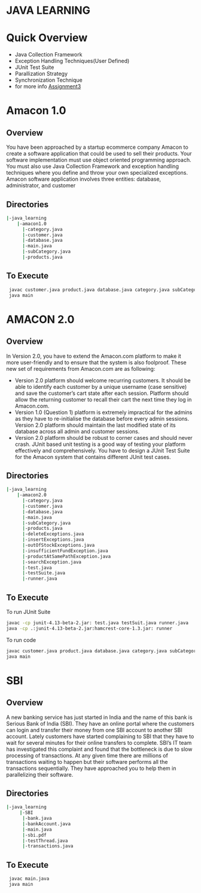 # JAVA LEARNING

# Quick Overview

- Java Collection Framework
- Exception Handling Techniques(User Defined)
- JUnit Test Suite
- Parallization Strategy
- Synchronization Technique
- for more info [Assignment3](https://github.com/cynicphoenix/Pragmatics-Assignments/blob/master/Assignment_3.docx) 

 
 # Amacon 1.0
 
 ## Overview 
 
 You have been approached by a startup ecommerce company Amacon to create a software application that could be used to sell their products. Your software implementation must use object oriented programming approach. You must also use Java Collection Framework and exception handling techniques where you define and throw your own specialized exceptions. Amacon software application involves three entities: database, administrator, and customer
 
 ## Directories

```bash
|-java_learning
    |-amacon1.0
      |-category.java
      |-customer.java
      |-database.java
      |-main.java
      |-subCategory.java
      |-products.java
 ```
 
 ## To Execute
 
 ```bash
  javac customer.java product.java database.java category.java subCategory.java
  java main
 ```
 
 
 
 # AMACON 2.0
 
 ## Overview 
 
 In Version 2.0, you have to extend the Amacon.com platform to make it more user-friendly and to ensure that the system is also foolproof. These new set of requirements from Amacon.com are as following:

- Version 2.0 platform should welcome recurring customers. It should be able to identify each customer by a unique username (case sensitive) and save the customer’s cart state after each session. Platform should allow the returning customer to recall their cart the next time they log in Amacon.com.
- Version 1.0 (Question 1) platform is extremely impractical for the admins as they have to re-initialise the database before every admin sessions. Version 2.0 platform should maintain the last modified state of its database across all admin and customer sessions.
- Version 2.0 platform should be robust to corner cases and should never crash. JUnit based unit testing is a good way of testing your platform effectively and comprehensively. You have to design a JUnit Test Suite for the Amacon system that contains different JUnit test cases.
 
 ## Directories

```bash
|-java_learning
    |-amacon2.0
      |-category.java
      |-customer.java
      |-database.java
      |-main.java
      |-subCategory.java
      |-products.java
      |-deleteExceptions.java
      |-insertExceptions.java
      |-outOfStockExceptions.java
      |-insufficientFundException.java
      |-productAtSamePathException.java
      |-searchException.java
      |-test.java
      |-testSuite.java
      |-runner.java
 ```
 
 ## To Execute
 
To run JUnit Suite

```bash
javac -cp junit-4.13-beta-2.jar: test.java testSuit.java runner.java
java -cp .:junit-4.13-beta-2.jar:hamcrest-core-1.3.jar: runner
```

To run code

```bash
javac customer.java product.java database.java category.java subCategory.java insertException.java insufficientFundException.java outOfStockException.java productAtSamePathException.java searchException.java main.java
java main
```



# SBI
 
 ## Overview 
 
 A new banking service has just started in India and the name of this bank is Serious Bank of India (SBI).  They have an online portal where the customers can login and transfer their money from one SBI account to another SBI account. Lately customers have started complaining to SBI that they have to wait for several minutes for their online transfers to complete. SBI’s IT team has investigated this complaint and found that the bottleneck is due to slow processing of transactions. At any given time there are millions of transactions waiting to happen but their software performs all the transactions sequentially. They have approached you to help them in parallelizing their software.
 
 ## Directories

```bash
|-java_learning
     |-SBI
      |-bank.java
      |-bankAccount.java
      |-main.java
      |-sbi.pdf
      |-testThread.java
      |-transactions.java
 ```
 
 ## To Execute
 
 ```bash
  javac main.java
  java main
 ```
 
